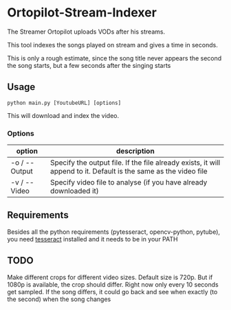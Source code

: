 # Ortopilot-Stream-Indexer
The Streamer Ortopilot uploads VODs after his streams.

This tool indexes the songs played on stream and gives a time in seconds.

This is only a rough estimate, since the song title never appears the second the song starts, but a few seconds after the singing starts

## Usage
`python main.py [YoutubeURL] [options]`

This will download and index the video.

### Options
| option |  description  |
|--------|---------------|
|  -o / --Output | Specify the output file. If the file already exists, it will append to it. Default is the same as the video file|
| -v / --Video | Specify video file to analyse (if you have already downloaded it)|

## Requirements
Besides all the python requirements (pytesseract, opencv-python, pytube), you need [tesseract](https://github.com/tesseract-ocr/tesseract) installed and it needs to be in your PATH


## TODO
Make different crops for different video sizes. Default size is 720p. But if 1080p is available, the crop should differ.
Right now only every 10 seconds get sampled. If the song differs, it could go back and see when exactly (to the second) when the song changes
